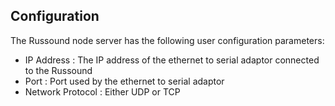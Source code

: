## Configuration

The Russound node server has the following user configuration parameters:

- IP Address       : The IP address of the ethernet to serial adaptor connected to the Russound
- Port             : Port used by the ethernet to serial adaptor
- Network Protocol : Either UDP or TCP
